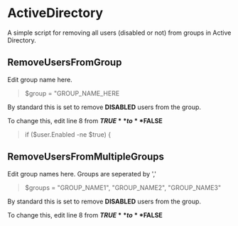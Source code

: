 # ActiveDirectory
A simple script for removing all users (disabled or not) from groups in Active Directory.


## RemoveUsersFromGroup
Edit group name here.


>$group = "GROUP_NAME_HERE


By standard this is set to remove **DISABLED** users from the group.


To change this, edit line 8 from **$TRUE** to **$FALSE**
>if ($user.Enabled -ne $true) {


## RemoveUsersFromMultipleGroups
Edit group names here. Groups are seperated by ','


>$groups = "GROUP_NAME1", "GROUP_NAME2", "GROUP_NAME3"


By standard this is set to remove **DISABLED** users from the group.


To change this, edit line 8 from **$TRUE** to **$FALSE**
